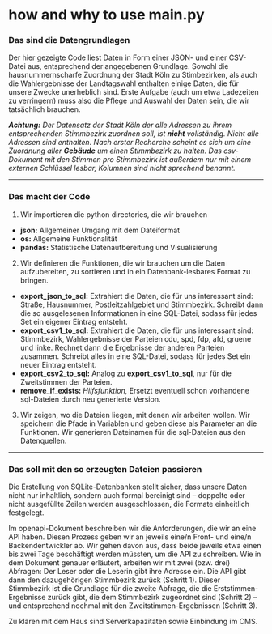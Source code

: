 # how and why to use main.py

### Das sind die Datengrundlagen
Der hier gezeigte Code liest Daten in Form einer JSON- und einer CSV-Datei aus, 
entsprechend der angegebenen Grundlage.
Sowohl die hausnummernscharfe Zuordnung der Stadt Köln zu Stimbezirken, 
als auch die Wahlergebnisse der Landtagswahl enthalten einige Daten, 
die für unsere Zwecke unerheblich sind. 
Erste Aufgabe (auch um etwa Ladezeiten zu verringern) muss also die Pflege und Auswahl 
der Daten sein, die wir tatsächlich brauchen.

***Achtung:** Der Datensatz der Stadt Köln der alle Adressen zu ihrem 
entsprechenden Stimmbezirk zuordnen soll, ist **nicht** vollständig. 
Nicht alle Adressen sind enthalten. Nach erster Recherche scheint es sich um eine 
Zuordnung aller **Gebäude** um einen Stimmbezirk zu halten. 
Das csv-Dokument mit den Stimmen pro Stimmbezirk ist außerdem nur mit einem externen 
Schlüssel lesbar, Kolumnen sind nicht sprechend benannt.* 
***

### Das macht der Code

1. Wir importieren die python directories, die wir brauchen
- **json:** Allgemeiner Umgang mit dem Dateiformat
- **os:** Allgemeine Funktionalität
- **pandas:** Statistische Datenaufbereitung und Visualisierung

2. Wir definieren die Funktionen, die wir brauchen um die Daten aufzubereiten, 
   zu sortieren und in ein Datenbank-lesbares Format zu bringen.
- **export_json_to_sql:** Extrahiert die Daten, die für uns interessant sind: 
  Straße, Hausnummer, Postleitzahlgebiet und Stimmbezirk. 
Schreibt dann die so ausgelesenen Informationen in eine SQL-Datei, 
  sodass für jedes Set ein eigener Eintrag entsteht.
- **export_csv1_to_sql:**  Extrahiert die Daten, die für uns interessant sind: 
  Stimmbezirk, Wahlergebnisse der Parteien cdu, spd, fdp, afd, gruene und linke. 
  Rechnet dann die Ergebnisse der anderen Parteien zusammen. 
  Schreibt alles in eine SQL-Datei, 
  sodass für jedes Set ein neuer Eintrag entsteht.
- **export_csv2_to_sql:** Analog zu **export_csv1_to_sql**, 
  nur für die Zweitstimmen der Parteien.
- **remove_if_exists:** *Hilfsfunktion,* Ersetzt eventuell schon vorhandene sql-Dateien durch 
  neu generierte Version.

3. Wir zeigen, wo die Dateien liegen, mit denen wir arbeiten wollen. 
   Wir speichern die Pfade in Variablen und geben diese als Parameter an die Funktionen. 
   Wir generieren Dateinamen für die sql-Dateien aus den Datenquellen.
   
***

### Das soll mit den so erzeugten Dateien passieren

Die Erstellung von SQLite-Datenbanken stellt sicher, dass unsere Daten nicht nur inhaltlich, 
sondern auch formal bereinigt sind – doppelte oder nicht ausgefüllte Zeilen werden 
ausgeschlossen, die Formate einheitlich festgelegt.

Im openapi-Dokument beschreiben wir die Anforderungen, die wir an eine API haben. 
Diesen Prozess geben wir an jeweils eine/n Front- und eine/n Backendentwickler ab. 
Wir gehen davon aus, dass beide jeweils etwa einen bis zwei Tage beschäftigt werden müssten, 
um die API zu schreiben.
Wie in dem Dokument genauer erläutert, arbeiten wir mit zwei (bzw. drei) Abfragen: 
Der Leser oder die Leserin gibt ihre Adresse ein. 
Die API gibt dann den dazugehörigen Stimmbezirk zurück (Schritt 1). 
Dieser Stimmbezirk ist die Grundlage für die zweite Abfrage, die die Erststimmen-Ergebnisse 
zurück gibt, die dem Stimmbezirk zugeordnet sind (Schritt 2) – und entsprechend nochmal 
mit den Zweitstimmen-Ergebnissen (Schritt 3).

Zu klären mit dem Haus sind Serverkapazitäten sowie Einbindung im CMS. 
